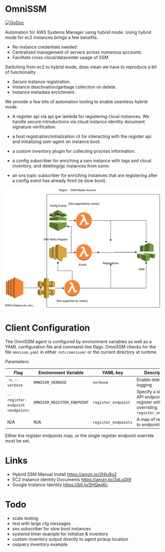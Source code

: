 # OmniSSM

[![GoDoc](https://godoc.org/github.com/capitalone/cloud-custodian/tools/omnissm?status.svg)](https://godoc.org/github.com/capitalone/cloud-custodian/tools/omnissm)


Automation for AWS Systems Manager using hybrid mode. Using hybrid mode for ec2 instances brings a few benefits.

 - No instance credentials needed
 - Centralized management of servers across numerous accounts.
 - Facilitate cross cloud/datacenter usage of SSM

Switching from ec2 to hybrid mode, does mean we have to reproduce a bit of functionality

 - Secure instance registration.
 - Instance deactivation/garbage collection on delete.
 - Instance metadata enrichment.

We provide a few bits of automation tooling to enable seamless hybrid mode.

 - A register api via api gw lambda for registering cloud instances.
   We handle secure introductions via cloud instance identity document signature verification.

 - a host registration/initialization cli for interacting with the register api and initializing ssm-agent on instance boot.

 - a custom inventory plugin for collecting process information.

 - a config subscriber for enriching a ssm instance with tags and cloud inventory,
   and deleting/gc instances from ssmo.

 - an sns topic subscriber for enriching instances that are registering after a config event
   has already fired (ie slow boot).

![(OmniSSM)](assets/omnissm.svg)

# Client Configuration

The OmniSSM agent is configured by environment variables as well as a YAML configuration file and command-line flags. OmniSSM checks for the file `omnissm.yaml` in either `/etc/omnissm/` or the current directory at runtime.

Parameters:

|Flag|Environment Variable|YAML key|Description|
|----|--------------------|--------|-----------|
|`-v,--verbose`|`OMNISSM_VERBOSE`|`verbose`|Enable debug logging|
|`--register-endpoint <endpoint>`|`OMNISSM_REGISTER_ENDPOINT`|`register_endpoint`|Specify a single API endpoint to register with, overriding `register_endpoints`|
|N/A|N/A|`register_endpoints`|A map of regions to endpoints|

Either the register endpoints map, or the single register endpoint override must be set.

# Links

- Hybrid SSM Manual Install https://amzn.to/2Hlu9o2
- EC2 Instance Identity Documents https://amzn.to/2qLuGt9
- Google Instance Identity https://bit.ly/2HQexKc

# Todo

- scale testing
- test with large cfg messages
- sns subscriber for slow boot instances
- systemd timer example for initialize & inventory
- custom inventory output directly to agent pickup location
- osquery inventory example
